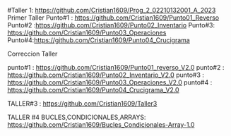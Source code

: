 #Taller 1: https://github.com/Cristian1609/Prog_2_02210132001_A_2023
Primer Taller
Punto#1 : https://github.com/Cristian1609/Punto01_Reverso
Punto#2 :https://github.com/Cristian1609/Punto02_Inventario
Punto#3: https://github.com/Cristian1609/Punto03_Operaciones
Punto#4:https://github.com/Cristian1609/Punto04_Crucigrama

Correccion Taller 

punto#1 :  https://github.com/Cristian1609/Punto01_reverso_V2.0
punto#2 : https://github.com/Cristian1609/Punto02_Inventario_V2.0
punto#3 : https://github.com/Cristian1609/Punto03_Operaciones_V2.0
punto#4 : https://github.com/Cristian1609/Punto04_Crucigrama_V2.0

TALLER#3 : https://github.com/Cristian1609/Taller3

TALLER #4 BUCLES,CONDICIONALES,ARRAYS: https://github.com/Cristian1609/Bucles_Condicionales-Array-1.0

